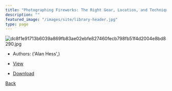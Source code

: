```yaml
---
title: "Photographing Fireworks: The Right Gear, Location, and Techniques for Capturing Beautiful Images (Kevin L Wheeler's Library)"
description: ""
featured_image: "/images/site/library-header.jpg"
type: page
---
```


![dc8f1e91713b6039a869fb83ae02ebfe827460fecb798fb51f4d2004e8bd8290.jpg](https://drive.google.com/uc?export=view&id=1-CW5tRviH2YvBdWY_VKppBnX5Dl7EEfY)
* Authors: ('Alan Hess',)
* <a href="https://drive.google.com/uc?export=view&id=1ppXWIeAIUMS8Aich9TPbRaTrSRHjps1o" target="_blank">View</a>

* [Download](https://drive.google.com/uc?export=download&id=1ppXWIeAIUMS8Aich9TPbRaTrSRHjps1o)

[Back](/library/)
